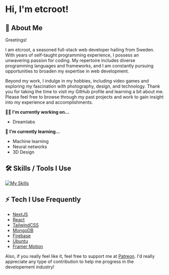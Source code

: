 # Hi, I'm etcroot! 

## 🚀 About Me
Greetings!

I am etcroot, a seasoned full-stack web developer hailing from Sweden. With years of self-taught programming experience, I possess an unwavering passion for coding. My repertoire includes diverse programming languages and frameworks, and I am constantly pursuing opportunities to broaden my expertise in web development.

Beyond my work, I indulge in my hobbies, including video games and exploring my fascination with photography, design, and technology. Thank you for taking the time to visit my GitHub profile and learning a bit about me. Please feel free to browse through my past projects and work to gain insight into my experience and accomplishments.

👩‍💻 **I'm currently working on...**
- Dreamlabs

🧠 **I'm currently learning...**
- Machine learning
- Neural networks
- 3D Design

## 🛠 Skills / Tools I Use
[![My Skills](https://skillicons.dev/icons?i=ae,blender,bootstrap,cs,cpp,cloudflare,css,discord,bots,electron,express,firebase,github,html,ai,java,js,linux,md,mongodb,mysql,nextjs,nodejs,ps,pr,prisma,react,sqlite,supabase,svelte,tailwind,unity,unreal,vercel,vscode,visualstudio,webpack,wordpress&theme=dark)](https://skillicons.dev)

## ⚡ Tech I Use Frequently
- [NextJS](https://nextjs.org/)
- [React](https://reactjs.org/)
- [TailwindCSS](https://tailwindcss.com/)
- [MongoDB](https://www.mongodb.com/)
- [Firebase](https://firebase.google.com/)
- [Ubuntu](https://ubuntu.com/)
- [Framer Motion](https://www.framer.com/motion/)

Also, if you really feel like it, feel free to support me at [Patreon](https://www.patreon.com/vectrlabs). 
I'd really appreciate any type of contribution to help me progress in the developement industry!

